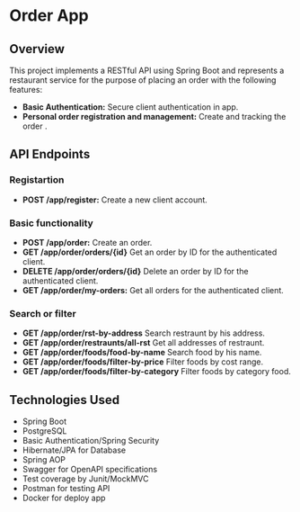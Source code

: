 # Order App 

## Overview

This project implements a RESTful API using Spring Boot and represents a restaurant service for the purpose of placing an order with the following features:

- **Basic Authentication:** Secure client authentication in app.
- **Personal order registration and management:** Create and tracking the order .

## API Endpoints

### Registartion

- **POST /app/register:** Create a new client account.

### Basic functionality

- **POST /app/order:** Create an order.
- **GET /app/order/orders/{id}** Get an order by ID for the authenticated client.
- **DELETE /app/order/orders/{id}** Delete an order by ID for the authenticated client.
- **GET /app/order/my-orders:** Get all orders for the authenticated client.

### Search or filter

- **GET /app/order/rst-by-address** Search restraunt by his address.
- **GET /app/order/restraunts/all-rst** Get all addresses of restraunt.
- **GET /app/order/foods/food-by-name** Search food by his name.
- **GET /app/order/foods/filter-by-price** Filter foods by cost range.
- **GET /app/order/foods/filter-by-category** Filter foods by category food.

## Technologies Used

- Spring Boot
- PostgreSQL
- Basic Authentication/Spring Security
- Hibernate/JPA for Database
- Spring AOP
- Swagger for OpenAPI specifications
- Test coverage by Junit/MockMVC
- Postman for testing API
- Docker for deploy app
